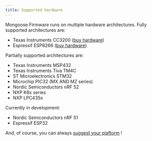 ```yaml
---
title: Supported hardware
---
```


Mongoose Firmware runs on multiple hardware architectures.
Fully supported architectures are:

- Texas Instruments CC3200 ([buy hardware](http://www.aliexpress.com/af/nodemcu.html?SearchText=launchxl))
- Espressif ESP8266 ([buy hardware](http://www.aliexpress.com/af/nodemcu.html?SearchText=nodemcu))

Partially supported architectures are:
- Texas Instruments MSP432
- Texas Instruments Tiva TM4C
- ST Microelectronics STM32
- Microchip PIC32 (MX AND MZ series)
- Nordic Semiconductors nRF 52
- NXP K6x series
- NXP LPC435x

Currently in development:
- Nordic Semiconductors nRF 51
- Espressif ESP32

And, of course, you can always
[suggest your plaftorm](http://cesanta.com/contact.html) !
